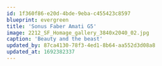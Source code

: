 ```yaml
---
id: 1f360f86-e20d-4bde-9eba-c455423c8597
blueprint: evergreen
title: 'Sonus Faber Amati G5'
image: 2212_SF_Homage_gallery_3840x2040_02.jpg
caption: 'Beauty and the beast'
updated_by: 87ca4130-78f3-4ed1-8b64-aa552d3d08a8
updated_at: 1692382337
---
```

